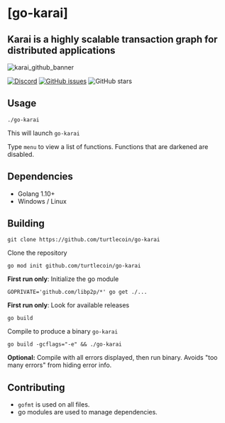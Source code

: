 # [go-karai]

## Karai is a highly scalable transaction graph for distributed applications

![karai_github_banner](https://user-images.githubusercontent.com/34389545/80034381-f6a14d00-84b3-11ea-857a-638322dac890.png)

[![Discord](https://img.shields.io/discord/388915017187328002?label=Join%20Discord)](http://chat.turtlecoin.lol) [![GitHub issues](https://img.shields.io/github/issues/turtlecoin/go-karai?label=Issues)](https://github.com/turtlecoin/go-karai/issues) ![GitHub stars](https://img.shields.io/github/stars/turtlecoin/go-karai?label=Github%20Stars)

## Usage

`./go-karai`

This will launch `go-karai`

Type `menu` to view a list of functions. Functions that are darkened are disabled.

## Dependencies

-   Golang 1.10+
-   Windows / Linux

## Building

`git clone https://github.com/turtlecoin/go-karai`

Clone the repository

`go mod init github.com/turtlecoin/go-karai`

**First run only**: Initialize the go module

`GOPRIVATE='github.com/libp2p/*' go get ./...`

**First run only**: Look for available releases

`go build`

Compile to produce a binary `go-karai`

`go build -gcflags="-e" && ./go-karai`

**Optional:** Compile with all errors displayed, then run binary. Avoids "too many errors" from hiding error info.

## Contributing

-   `gofmt` is used on all files.
-   go modules are used to manage dependencies.
